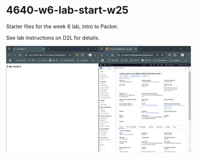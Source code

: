 # 4640-w6-lab-start-w25

Starter files for the week 6 lab, intro to Packer.

See lab instructions on D2L for details.

![alt text](Screenshot.jpg)
